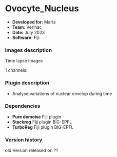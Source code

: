 # Ovocyte_Nucleus


* **Developed for:** Maria
* **Team:** Verlhac
* **Date:** July 2023
* **Software:** Fiji


### Images description

Time lapse images

1 channels:


### Plugin description

* Analyse variations of nuclear envelop during time

### Dependencies

* **Pure demoise** Fiji plugin
* **Stackreg** Fiji plugin BIG-EPFL
* **TurboReg** Fiji plugin BIG-EPFL

### Version history
old Version released on ??

